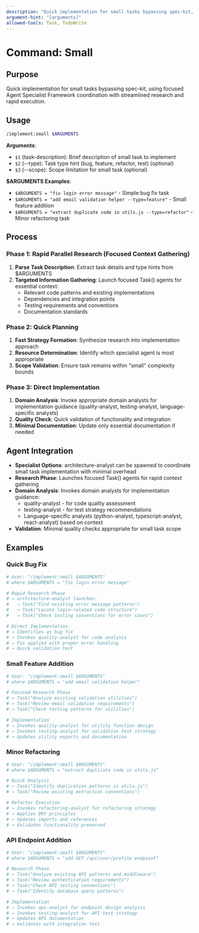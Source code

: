 ```yaml
---
description: "Quick implementation for small tasks bypassing spec-kit, using focused Agent Specialist Framework coordination"
argument-hint: "[arguments]"
allowed-tools: Task, TodoWrite
---
```


# Command: Small

## Purpose

Quick implementation for small tasks bypassing spec-kit, using focused Agent Specialist Framework coordination with streamlined research and rapid execution.

## Usage

```bash
/implement:small $ARGUMENTS
```

**Arguments**:

- `$1` (task-description): Brief description of small task to implement
- `$2` (--type): Task type hint (bug, feature, refactor, test) (optional)
- `$3` (--scope): Scope limitation for small task (optional)

**$ARGUMENTS Examples**:

- `$ARGUMENTS = "fix login error message"` - Simple bug fix task
- `$ARGUMENTS = "add email validation helper --type=feature"` - Small feature addition
- `$ARGUMENTS = "extract duplicate code in utils.js --type=refactor"` - Minor refactoring task

## Process

### Phase 1: Rapid Parallel Research (Focused Context Gathering)

1. **Parse Task Description**: Extract task details and type hints from $ARGUMENTS
2. **Targeted Information Gathering**: Launch focused Task() agents for essential context:
   - Relevant code patterns and existing implementations
   - Dependencies and integration points
   - Testing requirements and conventions
   - Documentation standards

### Phase 2: Quick Planning

1. **Fast Strategy Formation**: Synthesize research into implementation approach
2. **Resource Determination**: Identify which specialist agent is most appropriate
3. **Scope Validation**: Ensure task remains within "small" complexity bounds

### Phase 3: Direct Implementation

1. **Domain Analysis**: Invoke appropriate domain analysts for implementation guidance (quality-analyst, testing-analyst, language-specific analysts)
2. **Quality Check**: Quick validation of functionality and integration
3. **Minimal Documentation**: Update only essential documentation if needed

## Agent Integration

- **Specialist Options**: architecture-analyst can be spawned to coordinate small task implementation with minimal overhead
- **Research Phase**: Launches focused Task() agents for rapid context gathering
- **Domain Analysis**: Invokes domain analysts for implementation guidance:
  - quality-analyst - for code quality assessment
  - testing-analyst - for test strategy recommendations
  - Language-specific analysts (python-analyst, typescript-analyst, react-analyst) based on context
- **Validation**: Minimal quality checks appropriate for small task scope

## Examples

### Quick Bug Fix

```bash
# User: "/implement:small $ARGUMENTS"
# where $ARGUMENTS = "fix login error message"

# Rapid Research Phase
# → architecture-analyst launches:
#   → Task("Find existing error message patterns")
#   → Task("Locate login-related code structure")
#   → Task("Check testing conventions for error cases")

# Direct Implementation
# → Identifies as bug fix
# → Invokes quality-analyst for code analysis
# → Fix applied with proper error handling
# → Quick validation test
```

### Small Feature Addition

```bash
# User: "/implement:small $ARGUMENTS"
# where $ARGUMENTS = "add email validation helper"

# Focused Research Phase
# → Task("Analyze existing validation utilities")
# → Task("Review email validation requirements")
# → Task("Check testing patterns for utilities")

# Implementation
# → Invokes quality-analyst for utility function design
# → Invokes testing-analyst for validation test strategy
# → Updates utility exports and documentation
```

### Minor Refactoring

```bash
# User: "/implement:small $ARGUMENTS"
# where $ARGUMENTS = "extract duplicate code in utils.js"

# Quick Analysis
# → Task("Identify duplication patterns in utils.js")
# → Task("Review existing extraction conventions")

# Refactor Execution
# → Invokes refactoring-analyst for refactoring strategy
# → Applies DRY principles
# → Updates imports and references
# → Validates functionality preserved
```

### API Endpoint Addition

```bash
# User: "/implement:small $ARGUMENTS"
# where $ARGUMENTS = "add GET /api/user/profile endpoint"

# Research Phase
# → Task("Analyze existing API patterns and middleware")
# → Task("Review authentication requirements")
# → Task("Check API testing conventions")
# → Task("Identify database query patterns")

# Implementation
# → Invokes api-analyst for endpoint design analysis
# → Invokes testing-analyst for API test strategy
# → Updates API documentation
# → Validates with integration test
```
